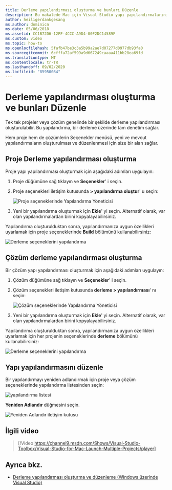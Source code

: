 ```yaml
---
title: Derleme yapılandırması oluşturma ve bunları Düzenle
description: Bu makalede Mac için Visual Studio yapı yapılandırmalarının oluşturulması açıklanmaktadır
author: heiligerdankgesang
ms.author: dominicn
ms.date: 05/06/2018
ms.assetid: CC1B72D6-12FF-4CCC-A9D4-00F2DC14589F
ms.custom: video
ms.topic: how-to
ms.openlocfilehash: 5fafb47be3c3a5b99a2ae7d07277d0977db93fa0
ms.sourcegitcommit: 6cfffa72af599a9d667249caaaa411bb28ea69fd
ms.translationtype: MT
ms.contentlocale: tr-TR
ms.lasthandoff: 09/02/2020
ms.locfileid: "85950084"
---
```

# <a name="creating-and-editing-build-configurations"></a>Derleme yapılandırması oluşturma ve bunları Düzenle

Tek tek projeler veya çözüm genelinde bir şekilde derleme yapılandırması oluşturulabilir. Bu yapılandırma, bir derleme üzerinde tam denetim sağlar.

Hem proje hem de çözümlerin Seçenekler menüsü, yeni ve mevcut yapılandırmaların oluşturulması ve düzenlenmesi için size bir alan sağlar.

## <a name="creating-a-project-build-configurations"></a>Proje Derleme yapılandırması oluşturma

Proje yapı yapılandırması oluşturmak için aşağıdaki adımları uygulayın:

1. Proje düğümüne sağ tıklayın ve **Seçenekler**' i seçin.

2. Proje seçenekleri iletişim kutusunda **> yapılandırma oluştur**' u seçin:

    ![Proje seçeneklerinde Yapılandırma Yöneticisi](media/create-and-edit-configurations-image2.png)

3. Yeni bir yapılandırma oluşturmak için **Ekle**' yi seçin. Alternatif olarak, var olan yapılandırmalardan birini kopyalayabilirsiniz.

Yapılandırma oluşturulduktan sonra, yapılandırmanıza uygun özellikleri uyarlamak için proje seçeneklerinde **Build** bölümünü kullanabilirsiniz:

![Derleme seçeneklerini yapılandırma](media/create-and-edit-configurations-image3.png)

## <a name="creating-a-solution-build-configuration"></a>Çözüm derleme yapılandırması oluşturma

Bir çözüm yapı yapılandırması oluşturmak için aşağıdaki adımları uygulayın:

1. Çözüm düğümüne sağ tıklayın ve **Seçenekler**' i seçin.

2. Çözüm seçenekleri iletişim kutusunda **derleme > yapılandırması**' nı seçin:

    ![Çözüm seçeneklerinde Yapılandırma Yöneticisi](media/create-and-edit-configurations-image1.png)

3. Yeni bir yapılandırma oluşturmak için **Ekle**' yi seçin. Alternatif olarak, var olan yapılandırmalardan birini kopyalayabilirsiniz.

Yapılandırma oluşturulduktan sonra, yapılandırmanıza uygun özellikleri uyarlamak için her projenin seçeneklerinde **derleme** bölümünü kullanabilirsiniz:

![Derleme seçeneklerini yapılandırma](media/create-and-edit-configurations-image3.png)

## <a name="editing-a-build-configuration"></a>Yapı yapılandırmasını düzenle

Bir yapılandırmayı yeniden adlandırmak için proje veya çözüm seçeneklerinde yapılandırma listesinden seçin:

![yapılandırma listesi](media/create-and-edit-configurations-image4.png)

**Yeniden Adlandır** düğmesini seçin.

![Yeniden Adlandır iletişim kutusu](media/create-and-edit-configurations-image5.png)

## <a name="related-video"></a>İlgili video

> [!Video https://channel9.msdn.com/Shows/Visual-Studio-Toolbox/Visual-Studio-for-Mac-Launch-Multiple-Projects/player]

## <a name="see-also"></a>Ayrıca bkz.

- [Derleme yapılandırması oluşturma ve düzenleme (Windows üzerinde Visual Studio)](/visualstudio/ide/how-to-create-and-edit-configurations)